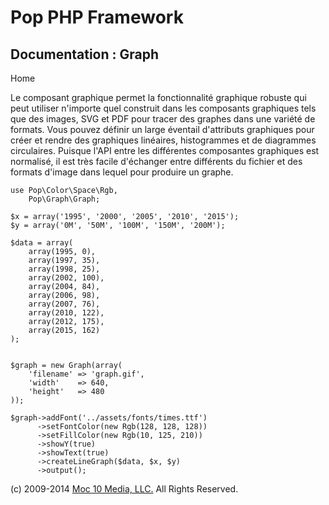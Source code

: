 Pop PHP Framework
=================

Documentation : Graph
---------------------

Home

Le composant graphique permet la fonctionnalité graphique robuste qui
peut utiliser n'importe quel construit dans les composants graphiques
tels que des images, SVG et PDF pour tracer des graphes dans une variété
de formats. Vous pouvez définir un large éventail d'attributs graphiques
pour créer et rendre des graphiques linéaires, histogrammes et de
diagrammes circulaires. Puisque l'API entre les différentes composantes
graphiques est normalisé, il est très facile d'échanger entre différents
du fichier et des formats d'image dans lequel pour produire un graphe.

    use Pop\Color\Space\Rgb,
        Pop\Graph\Graph;

    $x = array('1995', '2000', '2005', '2010', '2015');
    $y = array('0M', '50M', '100M', '150M', '200M');

    $data = array(
        array(1995, 0),
        array(1997, 35),
        array(1998, 25),
        array(2002, 100),
        array(2004, 84),
        array(2006, 98),
        array(2007, 76),
        array(2010, 122),
        array(2012, 175),
        array(2015, 162)
    );


    $graph = new Graph(array(
        'filename' => 'graph.gif',
        'width'    => 640,
        'height'   => 480
    ));

    $graph->addFont('../assets/fonts/times.ttf')
          ->setFontColor(new Rgb(128, 128, 128))
          ->setFillColor(new Rgb(10, 125, 210))
          ->showY(true)
          ->showText(true)
          ->createLineGraph($data, $x, $y)
          ->output();

\(c) 2009-2014 [Moc 10 Media, LLC.](http://www.moc10media.com) All
Rights Reserved.
